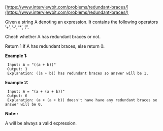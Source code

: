 [https://www.interviewbit.com/problems/redundant-braces/](https://www.interviewbit.com/problems/redundant-braces/)

Given a string A denoting an expression. It contains the following operators ’+’, ‘-‘, ‘*’, ‘/’.

Chech whether A has redundant braces or not.

Return 1 if A has redundant braces, else return 0.

**Example 1:**
```
 Input: A = "((a + b))"
 Output: 1
 Explanation: ((a + b)) has redundant braces so answer will be 1.
```

**Example 2:**
```
 Input: A = "(a + (a + b))"
 Output: 0
 Explanation: (a + (a + b)) doesn't have have any redundant braces so answer will be 0.
```

**Note::**

A will be always a valid expression.
